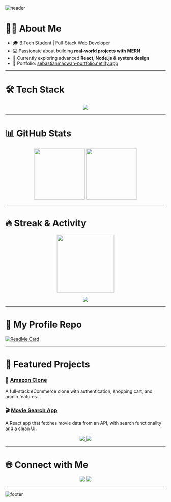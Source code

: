<!-- Banner -->
![header](https://capsule-render.vercel.app/api?type=wave&color=0:0f0c29,100:302b63&height=200&section=header&text=Hi%20I'm%20Sebastian%20Macwan%20⚡&fontSize=35&fontColor=ffffff)

# 👨‍💻 About Me
- 🎓 B.Tech Student | Full-Stack Web Developer  
- 💻 Passionate about building **real-world projects with MERN**  
- 🌱 Currently exploring advanced **React, Node.js & system design**  
- 🚀 Portfolio: [sebastianmacwan-portfolio.netlify.app](https://sebastianmacwan-portfolio.netlify.app/)  

---

# 🛠 Tech Stack
<p align="center">
  <img src="https://skillicons.dev/icons?i=js,react,nodejs,express,mongodb,postgresql,html,css,tailwind,git,github,vscode,figma" />
</p>

---

# 📊 GitHub Stats
<p align="center">
  <img src="https://github-readme-stats.vercel.app/api?username=sebastianmacwan&show_icons=true&theme=tokyonight" height="160"/>
  <img src="https://github-readme-stats.vercel.app/api/top-langs/?username=sebastianmacwan&layout=compact&theme=tokyonight" height="160"/>
</p>

---

# 🔥 Streak & Activity
<p align="center">
  <img src="https://github-readme-streak-stats.herokuapp.com/?user=sebastianmacwan&theme=tokyonight" height="180"/>
</p>

<p align="center">
  <img src="https://github-readme-activity-graph.vercel.app/graph?username=sebastianmacwan&theme=react-dark&bg_color=0d1117&color=58a6ff&line=58a6ff&point=ffffff" />
</p>

---

# 📌 My Profile Repo
[![ReadMe Card](https://github-readme-stats.vercel.app/api/pin/?username=sebastianmacwan&repo=sebastianmacwan&theme=tokyonight)](https://github.com/sebastianmacwan/sebastianmacwan)

---

# 🚀 Featured Projects

### 🛒 [Amazon Clone](https://amazon-clone-frontend-seven-puce.vercel.app/)  
A full-stack eCommerce clone with authentication, shopping cart, and admin features.  

### 🎬 [Movie Search App](https://github.com/sebastianmacwan/MovieSearchApp)  
A React app that fetches movie data from an API, with search functionality and a clean UI.  

<p align="center">
  <a href="https://github.com/sebastianmacwan/amazon-clone-frontend">
    <img src="https://github-readme-stats.vercel.app/api/pin/?username=sebastianmacwan&repo=amazon-clone-frontend&theme=tokyonight" />
  </a>
  <a href="https://github.com/sebastianmacwan/MovieSearchApp">
    <img src="https://github-readme-stats.vercel.app/api/pin/?username=sebastianmacwan&repo=MovieSearchApp&theme=tokyonight" />
  </a>
</p>

---

# 🌐 Connect with Me
<p align="center">
  <a href="https://www.linkedin.com/in/sebastian-macwan-b39bb6262/">
    <img src="https://img.shields.io/badge/LinkedIn-0A66C2?style=for-the-badge&logo=linkedin&logoColor=white"/>
  </a>
  <a href="https://sebastianmacwan-portfolio.netlify.app/">
    <img src="https://img.shields.io/badge/Portfolio-000000?style=for-the-badge&logo=vercel&logoColor=white"/>
  </a>
</p>

---

![footer](https://capsule-render.vercel.app/api?type=wave&color=0:302b63,100:24243e&height=120&section=footer)
